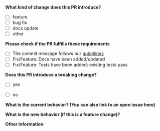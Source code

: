 **What kind of change does this PR introduce?**
- [ ] feature
- [ ] bug fix
- [ ] docs update
- [ ] other

**Please check if the PR fulfills these requirements**
- [ ] The commit message follows our [guidelines](https://github.com/angular/angular.js/blob/master/DEVELOPERS.md#commits)
- [ ] Fix/Feature: Docs have been added/updated
- [ ] Fix/Feature: Tests have been added; existing tests pass

**Does this PR introduce a breaking change?**
- [ ] yes
- [ ] no


**What is the current behavior? (You can also link to an open issue here)**


**What is the new behavior (if this is a feature change)?**


**Other information**:
